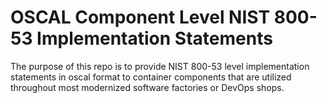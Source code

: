 # OSCAL Component Level NIST 800-53 Implementation Statements
The purpose of this repo is to provide NIST 800-53 level implementation statements in oscal format to container components that are utilized throughout most modernized software factories or DevOps shops.
